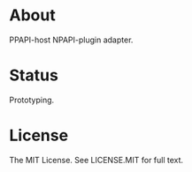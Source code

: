 About
=====

PPAPI-host NPAPI-plugin adapter.

Status
======

Prototyping.


License
=======

The MIT License. See LICENSE.MIT for full text.
